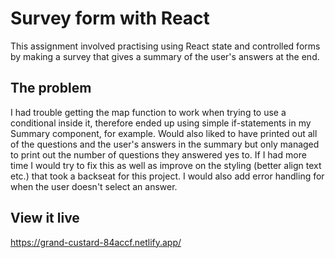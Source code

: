 # Survey form with React

This assignment involved practising using React state and controlled forms by making a survey that gives a summary of the user's answers at the end.

## The problem

I had trouble getting the map function to work when trying to use a conditional inside it, therefore ended up using simple if-statements in my Summary component, for example. 
Would also liked to have printed out all of the questions and the user's answers in the summary but only managed to print out the number of questions they answered yes to. 
If I had more time I would try to fix this as well as improve on the styling (better align text etc.) that took a backseat for this project.
I would also add error handling for when the user doesn't select an answer. 

## View it live

https://grand-custard-84accf.netlify.app/

